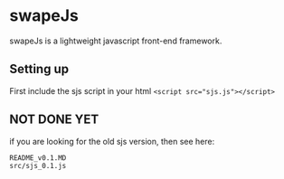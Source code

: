# swapeJs

swapeJs is a lightweight javascript front-end framework.

## Setting up

First include the sjs script in your html `<script src="sjs.js"></script>`

## NOT DONE YET

if you are looking for the old sjs version, then see here:

```
README_v0.1.MD
src/sjs_0.1.js
```
